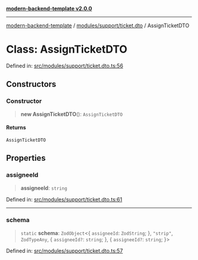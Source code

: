 [**modern-backend-template v2.0.0**](../../../../README.md)

***

[modern-backend-template](../../../../modules.md) / [modules/support/ticket.dto](../README.md) / AssignTicketDTO

# Class: AssignTicketDTO

Defined in: [src/modules/support/ticket.dto.ts:56](https://github.com/maemreyo/saas-4cus-nodejs/blob/2a5b3f3aa11335dfa561e80e1feabb8e6084261e/src/modules/support/ticket.dto.ts#L56)

## Constructors

### Constructor

> **new AssignTicketDTO**(): `AssignTicketDTO`

#### Returns

`AssignTicketDTO`

## Properties

### assigneeId

> **assigneeId**: `string`

Defined in: [src/modules/support/ticket.dto.ts:61](https://github.com/maemreyo/saas-4cus-nodejs/blob/2a5b3f3aa11335dfa561e80e1feabb8e6084261e/src/modules/support/ticket.dto.ts#L61)

***

### schema

> `static` **schema**: `ZodObject`\<\{ `assigneeId`: `ZodString`; \}, `"strip"`, `ZodTypeAny`, \{ `assigneeId?`: `string`; \}, \{ `assigneeId?`: `string`; \}\>

Defined in: [src/modules/support/ticket.dto.ts:57](https://github.com/maemreyo/saas-4cus-nodejs/blob/2a5b3f3aa11335dfa561e80e1feabb8e6084261e/src/modules/support/ticket.dto.ts#L57)
